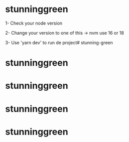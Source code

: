 
# stunninggreen

1- Check your node version

2- Change your version to one of this -> nvm use 16 or 18

3- Use 'yarn dev' to run de project# stunning-green
# stunninggreen
# stunninggreen
# stunninggreen
# stunninggreen
